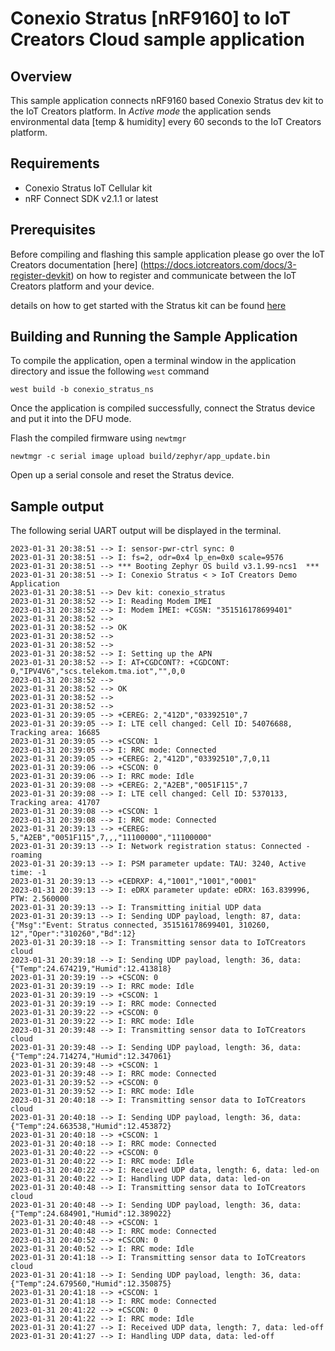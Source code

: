 # Conexio Stratus [nRF9160] to IoT Creators Cloud sample application 

## Overview
This sample application connects nRF9160 based Conexio Stratus dev kit to the IoT Creators platform.
In *Active mode* the application sends environmental data [temp & humidity] every 60 seconds to the IoT Creators platform.

## Requirements
- Conexio Stratus IoT Cellular kit
- nRF Connect SDK v2.1.1 or latest

## Prerequisites

Before compiling and flashing this sample application please go over the IoT Creators documentation
[here] (https://docs.iotcreators.com/docs/3-register-devkit) on how to register and communicate between 
the IoT Creators platform and your device.

details on how to get started with the Stratus kit can be found [here](https://docs.conexiotech.com/building-and-programming-an-application)

## Building and Running the Sample Application
To compile the application, open a terminal window in the application directory and issue the following `west` command
```
west build -b conexio_stratus_ns
```

Once the application is compiled successfully, connect the Stratus device and put it into the DFU mode.

Flash the compiled firmware using `newtmgr`
```
newtmgr -c serial image upload build/zephyr/app_update.bin
```

Open up a serial console and reset the Stratus device. 

## Sample output
The following serial UART output will be displayed in the terminal. 
```
2023-01-31 20:38:51 --> I: sensor-pwr-ctrl sync: 0
2023-01-31 20:38:51 --> I: fs=2, odr=0x4 lp_en=0x0 scale=9576
2023-01-31 20:38:51 --> *** Booting Zephyr OS build v3.1.99-ncs1  ***
2023-01-31 20:38:51 --> I: Conexio Stratus < > IoT Creators Demo Application
2023-01-31 20:38:51 --> Dev kit: conexio_stratus
2023-01-31 20:38:52 --> I: Reading Modem IMEI
2023-01-31 20:38:52 --> I: Modem IMEI: +CGSN: "351516178699401"
2023-01-31 20:38:52 --> 
2023-01-31 20:38:52 --> OK
2023-01-31 20:38:52 --> 
2023-01-31 20:38:52 --> 
2023-01-31 20:38:52 --> I: Setting up the APN
2023-01-31 20:38:52 --> I: AT+CGDCONT?: +CGDCONT: 0,"IPV4V6","scs.telekom.tma.iot","",0,0
2023-01-31 20:38:52 --> 
2023-01-31 20:38:52 --> OK
2023-01-31 20:38:52 --> 
2023-01-31 20:38:52 --> 
2023-01-31 20:39:05 --> +CEREG: 2,"412D","03392510",7
2023-01-31 20:39:05 --> I: LTE cell changed: Cell ID: 54076688, Tracking area: 16685
2023-01-31 20:39:05 --> +CSCON: 1
2023-01-31 20:39:05 --> I: RRC mode: Connected
2023-01-31 20:39:05 --> +CEREG: 2,"412D","03392510",7,0,11
2023-01-31 20:39:06 --> +CSCON: 0
2023-01-31 20:39:06 --> I: RRC mode: Idle
2023-01-31 20:39:08 --> +CEREG: 2,"A2EB","0051F115",7
2023-01-31 20:39:08 --> I: LTE cell changed: Cell ID: 5370133, Tracking area: 41707
2023-01-31 20:39:08 --> +CSCON: 1
2023-01-31 20:39:08 --> I: RRC mode: Connected
2023-01-31 20:39:13 --> +CEREG: 5,"A2EB","0051F115",7,,,"11100000","11100000"
2023-01-31 20:39:13 --> I: Network registration status: Connected - roaming
2023-01-31 20:39:13 --> I: PSM parameter update: TAU: 3240, Active time: -1
2023-01-31 20:39:13 --> +CEDRXP: 4,"1001","1001","0001"
2023-01-31 20:39:13 --> I: eDRX parameter update: eDRX: 163.839996, PTW: 2.560000
2023-01-31 20:39:13 --> I: Transmitting initial UDP data
2023-01-31 20:39:13 --> I: Sending UDP payload, length: 87, data: {"Msg":"Event: Stratus connected, 351516178699401, 310260, 12","Oper":"310260","Bd":12}
2023-01-31 20:39:18 --> I: Transmitting sensor data to IoTCreators cloud
2023-01-31 20:39:18 --> I: Sending UDP payload, length: 36, data: {"Temp":24.674219,"Humid":12.413818}
2023-01-31 20:39:19 --> +CSCON: 0
2023-01-31 20:39:19 --> I: RRC mode: Idle
2023-01-31 20:39:19 --> +CSCON: 1
2023-01-31 20:39:19 --> I: RRC mode: Connected
2023-01-31 20:39:22 --> +CSCON: 0
2023-01-31 20:39:22 --> I: RRC mode: Idle
2023-01-31 20:39:48 --> I: Transmitting sensor data to IoTCreators cloud
2023-01-31 20:39:48 --> I: Sending UDP payload, length: 36, data: {"Temp":24.714274,"Humid":12.347061}
2023-01-31 20:39:48 --> +CSCON: 1
2023-01-31 20:39:48 --> I: RRC mode: Connected
2023-01-31 20:39:52 --> +CSCON: 0
2023-01-31 20:39:52 --> I: RRC mode: Idle
2023-01-31 20:40:18 --> I: Transmitting sensor data to IoTCreators cloud
2023-01-31 20:40:18 --> I: Sending UDP payload, length: 36, data: {"Temp":24.663538,"Humid":12.453872}
2023-01-31 20:40:18 --> +CSCON: 1
2023-01-31 20:40:18 --> I: RRC mode: Connected
2023-01-31 20:40:22 --> +CSCON: 0
2023-01-31 20:40:22 --> I: RRC mode: Idle
2023-01-31 20:40:22 --> I: Received UDP data, length: 6, data: led-on
2023-01-31 20:40:22 --> I: Handling UDP data, data: led-on
2023-01-31 20:40:48 --> I: Transmitting sensor data to IoTCreators cloud
2023-01-31 20:40:48 --> I: Sending UDP payload, length: 36, data: {"Temp":24.684901,"Humid":12.389022}
2023-01-31 20:40:48 --> +CSCON: 1
2023-01-31 20:40:48 --> I: RRC mode: Connected
2023-01-31 20:40:52 --> +CSCON: 0
2023-01-31 20:40:52 --> I: RRC mode: Idle
2023-01-31 20:41:18 --> I: Transmitting sensor data to IoTCreators cloud
2023-01-31 20:41:18 --> I: Sending UDP payload, length: 36, data: {"Temp":24.679560,"Humid":12.350875}
2023-01-31 20:41:18 --> +CSCON: 1
2023-01-31 20:41:18 --> I: RRC mode: Connected
2023-01-31 20:41:22 --> +CSCON: 0
2023-01-31 20:41:22 --> I: RRC mode: Idle
2023-01-31 20:41:27 --> I: Received UDP data, length: 7, data: led-off
2023-01-31 20:41:27 --> I: Handling UDP data, data: led-off

```

